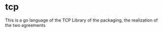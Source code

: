# tcp
This is a go language of the TCP Library of the packaging, the realization of the two agreements

